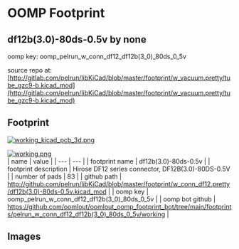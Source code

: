 # OOMP Footprint  
## df12b(3.0)-80ds-0.5v  by none  
  
oomp key: oomp_pelrun_w_conn_df12_df12b(3_0)_80ds_0_5v  
  
source repo at: [http://gitlab.com/pelrun/libKiCad/blob/master/footprint/w_vacuum.pretty/tube_gzc9-b.kicad_mod](http://gitlab.com/pelrun/libKiCad/blob/master/footprint/w_vacuum.pretty/tube_gzc9-b.kicad_mod)  
## Footprint  
  
[![working_kicad_pcb_3d.png](working_kicad_pcb_3d_600.png)](working_kicad_pcb_3d.png)  
  
[![working.png](working_600.png)](working.png)  
| name | value | 
| --- | --- | 
| footprint name | df12b(3.0)-80ds-0.5v | 
| footprint description | Hirose DF12 series connector, DF12B(3.0)-80DS-0.5V | 
| number of pads | 83 | 
| github path | http://github.com/pelrun/libKiCad/blob/master/footprint/w_conn_df12.pretty/df12b(3.0)-80ds-0.5v.kicad_mod | 
| oomp key | oomp_pelrun_w_conn_df12_df12b(3_0)_80ds_0_5v | 
| oomp bot github | https://github.com/oomlout/oomlout_oomp_footprint_bot/tree/main/footprints/pelrun_w_conn_df12_df12b(3_0)_80ds_0_5v/working | 
## Images  
